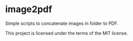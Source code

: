 # image2pdf
Simple scripts to concatenate images in folder to PDF.

This project is licensed under the terms of the MIT license.
